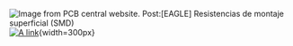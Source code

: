 ![Image from PCB central website. Post:[EAGLE] Resistencias de montaje superficial (SMD)](https://pcbcentral.com/wp-content/uploads/2022/06/Resistencias.jpg)  
[![A link](https://pcbcentral.com/wp-content/uploads/2022/06/Resistencias.jpg)](https://pcbcentral.com/wp-content/uploads/2022/06/Resistencias.jpg){width=300px}
